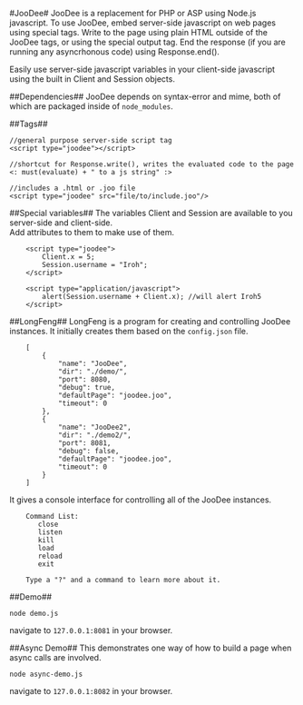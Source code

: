 #JooDee#
JooDee is a replacement for PHP or ASP using Node.js javascript. To use JooDee, embed server-side javascript on web pages using special tags.  Write to
the page using plain HTML outside of the JooDee tags, or using the special output tag. End the response (if you are running any asyncrhonous code) using Response.end().

Easily use server-side javascript variables in your client-side javascript using the built in
Client and Session objects.

##Dependencies##
JooDee depends on syntax-error and mime, both of which are packaged inside of `node_modules`.

##Tags##
```
//general purpose server-side script tag
<script type="joodee"></script>

//shortcut for Response.write(), writes the evaluated code to the page
<: must(evaluate) + " to a js string" :>

//includes a .html or .joo file
<script type="joodee" src="file/to/include.joo"/>
```

##Special variables##
The variables Client and Session are available to you server-side and client-side.  
Add attributes to them to make use of them.<br>
```
    <script type="joodee">
        Client.x = 5;
        Session.username = "Iroh";
    </script>
    
    <script type="application/javascript"> 
        alert(Session.username + Client.x); //will alert Iroh5
    </script>
```

##LongFeng##
LongFeng is a program for creating and controlling JooDee instances. It initially creates them based on the `config.json` file.
```
    [
        {
    		"name": "JooDee",
    		"dir": "./demo/",
    		"port": 8080,
    		"debug": true,
    		"defaultPage": "joodee.joo",
    		"timeout": 0
    	},
        {
        	"name": "JooDee2",
    		"dir": "./demo2/",
    		"port": 8081,
    		"debug": false,
    		"defaultPage": "joodee.joo",
    		"timeout": 0
    	}
    ]
```
It gives a console interface for controlling all of the JooDee instances.
```
    Command List:
       close
       listen
       kill
       load
       reload
       exit
    
    Type a "?" and a command to learn more about it.
```

##Demo##
```
node demo.js
```
navigate to `127.0.0.1:8081` in your browser.

##Async Demo##
This demonstrates one way of how to build a page when async calls are involved. <br>
```
node async-demo.js
```
navigate to `127.0.0.1:8082` in your browser.
